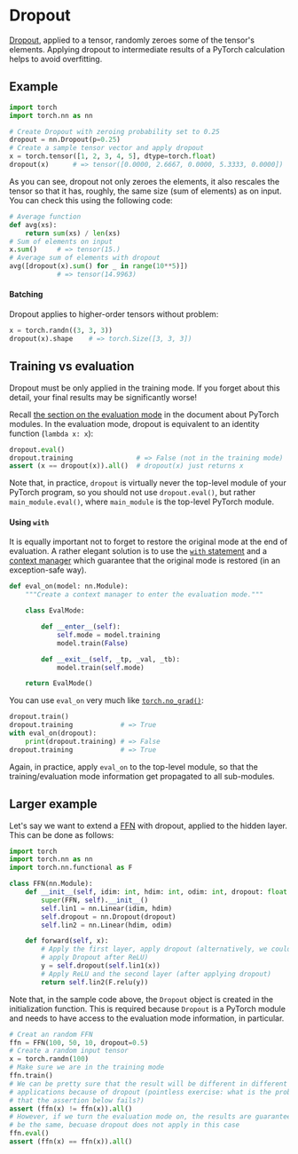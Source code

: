 # Dropout

[Dropout](https://pytorch.org/docs/stable/nn.html#torch.nn.Dropout), applied to
a tensor, randomly zeroes some of the tensor's elements.  Applying dropout to
intermediate results of a PyTorch calculation helps to avoid overfitting.

## Example

```python
import torch
import torch.nn as nn

# Create Dropout with zeroing probability set to 0.25
dropout = nn.Dropout(p=0.25)
# Create a sample tensor vector and apply dropout
x = torch.tensor([1, 2, 3, 4, 5], dtype=torch.float)
dropout(x)      # => tensor([0.0000, 2.6667, 0.0000, 5.3333, 0.0000])
```

As you can see, dropout not only zeroes the elements, it also rescales the
tensor so that it has, roughly, the same size (sum of elements) as on input.
You can check this using the following code:
```python
# Average function
def avg(xs):
    return sum(xs) / len(xs)
# Sum of elements on input
x.sum()     # => tensor(15.)
# Average sum of elements with dropout
avg([dropout(x).sum() for _ in range(10**5)])
            # => tensor(14.9963)
```

#### Batching

Dropout applies to higher-order tensors without problem:
```python
x = torch.randn((3, 3, 3))
dropout(x).shape    # => torch.Size([3, 3, 3])
```

## Training vs evaluation

Dropout must be only applied in the training mode.  If you forget
about this detail, your final results may be significantly worse!

Recall [the section on the evaluation mode](module.md#evaluation-mode) in the
document about PyTorch modules.  In the evaluation mode, dropout is equivalent
to an identity function (`lambda x: x`):
```python
dropout.eval()
dropout.training            	# => False (not in the training mode)
assert (x == dropout(x)).all()  # dropout(x) just returns x
```

Note that, in practice, `dropout` is virtually never the top-level module of
your PyTorch program, so you should not use `dropout.eval()`, but rather
`main_module.eval()`, where `main_module` is the top-level PyTorch module.

#### Using `with`

It is equally important not to forget to restore the original mode at the end
of evaluation.  A rather elegant solution is to use the [`with`
statement](https://docs.python.org/3/reference/compound_stmts.html#with) and a
[context
manager](https://docs.python.org/3/reference/datamodel.html#with-statement-context-managers)
which guarantee that the original mode is restored (in an exception-safe way).

```python
def eval_on(model: nn.Module):
    """Create a context manager to enter the evaluation mode."""

    class EvalMode:

        def __enter__(self):
            self.mode = model.training
            model.train(False)

        def __exit__(self, _tp, _val, _tb):
            model.train(self.mode)

    return EvalMode()
```

You can use `eval_on` very much like
[`torch.no_grad()`](https://pytorch.org/docs/stable/autograd.html#torch.autograd.no_grad):
```python
dropout.train()
dropout.training            # => True
with eval_on(dropout):
    print(dropout.training) # => False
dropout.training            # => True
```

Again, in practice, apply `eval_on` to the top-level module, so that the
training/evaluation mode information get propagated to all sub-modules.

## Larger example

Let's say we want to extend a [FFN](module.md#example_ffn) with dropout,
applied to the hidden layer.  This can be done as follows:
```python
import torch
import torch.nn as nn
import torch.nn.functional as F

class FFN(nn.Module):
    def __init__(self, idim: int, hdim: int, odim: int, dropout: float = 0.0):
        super(FFN, self).__init__()
        self.lin1 = nn.Linear(idim, hdim)
        self.dropout = nn.Dropout(dropout)
        self.lin2 = nn.Linear(hdim, odim)

    def forward(self, x):
        # Apply the first layer, apply dropout (alternatively, we could
        # apply Dropout after ReLU)
        y = self.dropout(self.lin1(x))
        # Apply ReLU and the second layer (after applying dropout)
        return self.lin2(F.relu(y))
```

Note that, in the sample code above, the `Dropout` object is created in the
initialization function.  This is required because `Dropout` is a PyTorch
module and needs to have access to the evaluation mode information, in
particular.
```python
# Creat an random FFN
ffn = FFN(100, 50, 10, dropout=0.5)
# Create a random input tensor
x = torch.randn(100)
# Make sure we are in the training mode
ffn.train()
# We can be pretty sure that the result will be different in different FFN
# applications because of dropout (pointless exercise: what is the probability
# that the assertion below fails?)
assert (ffn(x) != ffn(x)).all()
# However, if we turn the evaluation mode on, the results are guaranteed to
# be the same, becuase dropout does not apply in this case
ffn.eval()
assert (ffn(x) == ffn(x)).all()
```
